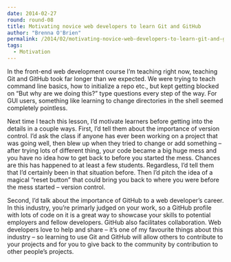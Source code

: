 ```yaml
---
date: 2014-02-27
round: round-08
title: Motivating novice web developers to learn Git and GitHub
author: "Brenna O'Brien"
permalink: /2014/02/motivating-novice-web-developers-to-learn-git-and-github/
tags:
  - Motivation
---
```

In the front-end web development course I&#8217;m teaching right now, teaching Git and GitHub took far longer than we expected. We were trying to teach command line basics, how to initialize a repo etc., but kept getting blocked on &#8220;But why are we doing this?&#8221; type questions every step of the way. For GUI users, something like learning to change directories in the shell seemed completely pointless.

Next time I teach this lesson, I&#8217;d motivate learners before getting into the details in a couple ways. First, I&#8217;d tell them about the importance of version control. I&#8217;d ask the class if anyone has ever been working on a project that was going well, then blew up when they tried to change or add something &#8211; after trying lots of different thing, your code became a big huge mess and you have no idea how to get back to before you started the mess. Chances are this has happened to at least a few students. Regardless, I&#8217;d tell them that I&#8217;d certainly been in that situation before. Then I&#8217;d pitch the idea of a magical &#8220;reset button&#8221; that could bring you back to where you were before the mess started &#8211; version control.

Second, I&#8217;d talk about the importance of GitHub to a web developer&#8217;s career. In this industry, you&#8217;re primarly judged on your work, so a GitHub profile with lots of code on it is a great way to showcase your skills to potential employers and fellow developers. GitHub also facilitates collaboration. Web developers love to help and share &#8211; it&#8217;s one of my favourite things about this industry &#8211; so learning to use Git and GitHub will allow others to contribute to your projects and for you to give back to the community by contribution to other people&#8217;s projects.
